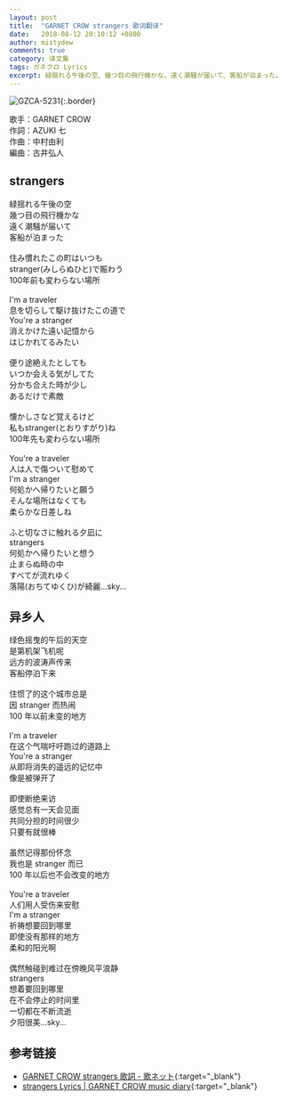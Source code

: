 ```yaml
---
layout: post
title:  "GARNET CROW strangers 歌词翻译"
date:   2018-08-12 20:10:12 +0800
author: mistydew
comments: true
category: 译文集
tags: ガネクロ Lyrics
excerpt: 緑揺れる午後の空、幾つ目の飛行機かな。遠く潮騒が届いて、客船が泊まった。
---
```

![GZCA-5231](https://crowsub.github.io/assets/images/discography/album/GZCA-5231.jpg){:.border}

歌手：GARNET CROW<br>
作詞：AZUKI 七<br>
作曲：中村由利<br>
編曲：古井弘人

<div class="lyric-original">
  <h2>strangers</h2>
  <p>
    緑揺れる午後の空<br>
    幾つ目の飛行機かな<br>
    遠く潮騒が届いて<br>
    客船が泊まった<br>
    <br>
    住み慣れたこの町はいつも<br>
    stranger(みしらぬひと)で賑わう<br>
    100年前も変わらない場所<br>
    <br>
    I'm a traveler<br>
    息を切らして駆け抜けたこの道で<br>
    You're a stranger<br>
    消えかけた遠い記憶から<br>
    はじかれてるみたい<br>
    <br>
    便り途絶えたとしても<br>
    いつか会える気がしてた<br>
    分かち合えた時が少し<br>
    あるだけで素敵<br>
    <br>
    懐かしさなど覚えるけど<br>
    私もstranger(とおりすがり)ね<br>
    100年先も変わらない場所<br>
    <br>
    You're a traveler<br>
    人は人で傷ついて慰めて<br>
    I'm a stranger<br>
    何処かへ帰りたいと願う<br>
    そんな場所はなくても<br>
    柔らかな日差しね<br>
    <br>
    ふと切なさに触れる夕凪に<br>
    strangers<br>
    何処かへ帰りたいと想う<br>
    止まらぬ時の中<br>
    すべてが流れゆく<br>
    落陽(おちてゆくひ)が綺麗…sky...
  </p>
</div>

<div class="lyric-translation">
  <h2>异乡人</h2>
  <p>
    绿色摇曳的午后的天空<br>
    是第机架飞机呢<br>
    远方的波涛声传来<br>
    客船停泊下来<br>
    <br>
    住惯了的这个城市总是<br>
    因 stranger 而热闹<br>
    100 年以前未变的地方<br>
    <br>
    I'm a traveler<br>
    在这个气喘吁吁跑过的道路上<br>
    You're a stranger<br>
    从即将消失的遥远的记忆中<br>
    像是被弹开了<br>
    <br>
    即使断绝来访<br>
    感觉总有一天会见面<br>
    共同分担的时间很少<br>
    只要有就很棒<br>
    <br>
    虽然记得那份怀念<br>
    我也是 stranger 而已<br>
    100 年以后也不会改变的地方<br>
    <br>
    You're a traveler<br>
    人们用人受伤来安慰<br>
    I'm a stranger<br>
    祈祷想要回到哪里<br>
    即使没有那样的地方<br>
    柔和的阳光啊<br>
    <br>
    偶然触碰到难过在傍晚风平浪静<br>
    strangers<br>
    想着要回到哪里<br>
    在不会停止的时间里<br>
    一切都在不断流逝<br>
    夕阳很美…sky...
  </p>
</div>

## 参考链接

* [GARNET CROW strangers 歌詞 - 歌ネット](https://www.uta-net.com/song/105961){:target="_blank"}
* [strangers Lyrics \| GARNET CROW music diary](https://crowsub.github.io/lyrics/original/strangers.html){:target="_blank"}

